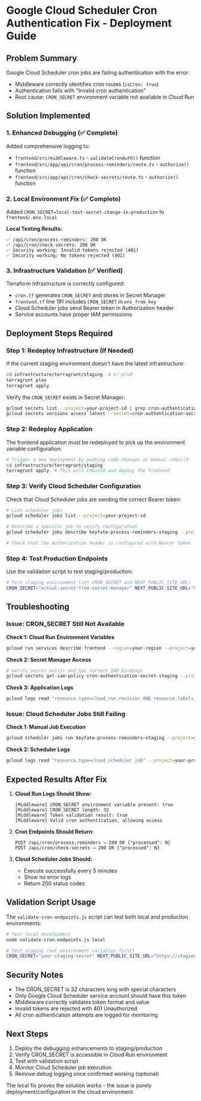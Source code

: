# Google Cloud Scheduler Cron Authentication Fix - Deployment Guide

## Problem Summary

Google Cloud Scheduler cron jobs are failing authentication with the error:
- Middleware correctly identifies cron routes (`isCron: true`)
- Authentication fails with "Invalid cron authentication"
- Root cause: `CRON_SECRET` environment variable not available in Cloud Run

## Solution Implemented

### 1. Enhanced Debugging (✅ Complete)

Added comprehensive logging to:
- `frontend/src/middleware.ts` - `validateCronAuth()` function
- `frontend/src/app/api/cron/process-reminders/route.ts` - `authorize()` function
- `frontend/src/app/api/cron/check-secrets/route.ts` - `authorize()` function

### 2. Local Environment Fix (✅ Complete)

Added `CRON_SECRET=local-test-secret-change-in-production` to `frontend/.env.local`

**Local Testing Results:**
```
✅ /api/cron/process-reminders: 200 OK
✅ /api/cron/check-secrets: 200 OK
✅ Security working: Invalid tokens rejected (401)
✅ Security working: No tokens rejected (401)
```

### 3. Infrastructure Validation (✅ Verified)

Terraform infrastructure is correctly configured:
- `cron.tf` generates `CRON_SECRET` and stores in Secret Manager
- `frontend.tf` line 191 includes `CRON_SECRET` in `env_from_key`
- Cloud Scheduler jobs send Bearer token in Authorization header
- Service accounts have proper IAM permissions

## Deployment Steps Required

### Step 1: Redeploy Infrastructure (If Needed)

If the current staging environment doesn't have the latest infrastructure:

```bash
cd infrastructure/terragrunt/staging  # or prod
terragrunt plan
terragrunt apply
```

Verify the `CRON_SECRET` exists in Secret Manager:

```bash
gcloud secrets list --project=your-project-id | grep cron-authentication-secret
gcloud secrets versions access latest --secret=cron-authentication-secret-staging
```

### Step 2: Redeploy Application

The frontend application must be redeployed to pick up the environment variable configuration:

```bash
# Trigger a new deployment by pushing code changes or manual rebuild
cd infrastructure/terragrunt/staging
terragrunt apply  # This will rebuild and deploy the frontend
```

### Step 3: Verify Cloud Scheduler Configuration

Check that Cloud Scheduler jobs are sending the correct Bearer token:

```bash
# List scheduler jobs
gcloud scheduler jobs list --project=your-project-id

# Describe a specific job to verify configuration
gcloud scheduler jobs describe keyfate-process-reminders-staging --project=your-project-id

# Check that the Authorization header is configured with Bearer token
```

### Step 4: Test Production Endpoints

Use the validation script to test staging/production:

```bash
# Test staging environment (set CRON_SECRET and NEXT_PUBLIC_SITE_URL)
CRON_SECRET="actual-secret-from-secret-manager" NEXT_PUBLIC_SITE_URL="https://staging.keyfate.com" node validate-cron-endpoints.js staging
```

## Troubleshooting

### Issue: CRON_SECRET Still Not Available

**Check 1: Cloud Run Environment Variables**
```bash
gcloud run services describe frontend --region=your-region --project=your-project-id --format="value(spec.template.spec.template.spec.containers[0].env)"
```

**Check 2: Secret Manager Access**
```bash
# Verify secret exists and has correct IAM bindings
gcloud secrets get-iam-policy cron-authentication-secret-staging --project=your-project-id
```

**Check 3: Application Logs**
```bash
gcloud logs read "resource.type=cloud_run_revision AND resource.labels.service_name=frontend" --project=your-project-id --limit=100
```

### Issue: Cloud Scheduler Jobs Still Failing

**Check 1: Manual Job Execution**
```bash
gcloud scheduler jobs run keyfate-process-reminders-staging --project=your-project-id
```

**Check 2: Scheduler Logs**
```bash
gcloud logs read "resource.type=cloud_scheduler_job" --project=your-project-id --limit=50
```

## Expected Results After Fix

1. **Cloud Run Logs Should Show:**
   ```
   [Middleware] CRON_SECRET environment variable present: true
   [Middleware] CRON_SECRET length: 32
   [Middleware] Token validation result: true
   [Middleware] Valid cron authentication, allowing access
   ```

2. **Cron Endpoints Should Return:**
   ```
   POST /api/cron/process-reminders → 200 OK {"processed": N}
   POST /api/cron/check-secrets → 200 OK {"processed": N}
   ```

3. **Cloud Scheduler Jobs Should:**
   - Execute successfully every 5 minutes
   - Show no error logs
   - Return 200 status codes

## Validation Script Usage

The `validate-cron-endpoints.js` script can test both local and production environments:

```bash
# Test local development
node validate-cron-endpoints.js local

# Test staging (set environment variables first)
CRON_SECRET="your-staging-secret" NEXT_PUBLIC_SITE_URL="https://staging.keyfate.com" node validate-cron-endpoints.js staging
```

## Security Notes

- The CRON_SECRET is 32 characters long with special characters
- Only Google Cloud Scheduler service account should have this token
- Middleware correctly validates token format and value
- Invalid tokens are rejected with 401 Unauthorized
- All cron authentication attempts are logged for monitoring

## Next Steps

1. Deploy the debugging enhancements to staging/production
2. Verify CRON_SECRET is accessible in Cloud Run environment
3. Test with validation script
4. Monitor Cloud Scheduler job execution
5. Remove debug logging once confirmed working (optional)

The local fix proves the solution works - the issue is purely deployment/configuration in the cloud environment.